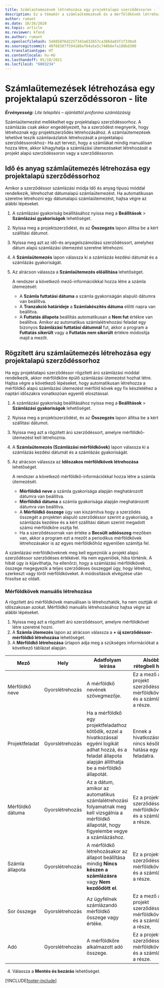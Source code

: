 ```yaml
---
title: Számlaütemezések létrehozása egy projektalapú szerződéssoron - lite
description: Ez a témakör a számlaütemezések és a mérföldkövek létrehozásával kapcsolatban tartalmaz tájékoztatást.
author: rumant
ms.date: 10/26/2020
ms.topic: article
ms.reviewer: kfend
ms.author: rumant
ms.openlocfilehash: 548858f6d2257343a632657ca386da03f1f330a9
ms.sourcegitcommit: 40f68387f594180af64a5e5c748b6efa188bd300
ms.translationtype: HT
ms.contentlocale: hu-HU
ms.lasthandoff: 05/10/2021
ms.locfileid: "6003234"
---
```

# <a name="create-invoice-schedules-on-a-project-based-contract-line---lite"></a>Számlaütemezések létrehozása egy projektalapú szerződéssoron - lite

_**Érvényesség:** Lite telepítés – ajánlattól proforma számlázásig_

Számlaütemezést mellékelhet egy projektalapú szerződéssorhoz. A számlázás csak akkor engedélyezett, ha a szerződést megnyerik, hogy létrehoznak egy projektszerződés létrehozásához. A számlaütemezések lehetővé teszik számlavázlatok létrehozását a projektalapú szerződéssorokhoz- Ha azt tervezi, hogy a számlákat mindig manuálisan hozza létre, akkor kihagyhatja a számlázási ütemezéseket létrehozását a projekt alapú szerződéssoron vagy a szerződéssoron.

## <a name="create-a-time-and-material-invoice-schedule-for-a-project-based-contract-line"></a>Idő és anyag számlaütemezés létrehozása egy projektalapú szerződéssorhoz

Amikor a szerződéssor számlázási módja Idő és anyag típusú móddal rendelkezik, létrehozhat dátumalapú számlaütemezést. Ha automatikusan szeretne létrehozni egy dátumalapú számlaütemezést, hajtsa végre az alábbi lépéseket.

1. A számlázási gyakoriság beállításához nyissa meg a **Beállítások** > **Számlázási gyakoriságok** lehetőséget.
2. Nyissa meg a projektszerződést, és az **Összegzés** lapon állítsa be a kért szállítási dátumot.
3. Nyissa meg azt az idő-és anyagelszámolású szerződéssort, amelyhez dátum alapú számlázási ütemezést szeretne létrehozni. 
4. A **Számlaütemezés** lapon válassza ki a számlázás kezdési dátumát és a számlázás gyakoriságát. 
5. Az alrácson válassza a **Számlaütemezés előállítása** lehetőséget.

    A rendszer a következő mező-információkkal hozza létre a számla ütemezését:

    - A **Számla futtatási dátuma** a számla gyakoriságán alapuló dátumra van beállítva.
    - A **Tranzakció határideje** a **Számlakészítés dátuma** előtti napra van beállítva.
    - A **Futtatás állapota** beállítás automatikusan a **Nem fut** értékre van beállítva. Amikor az automatikus számlalétrehozási feladat egy bizonyos **Számlázási futtatási dátumnál** fut, akkor a program a **Futtatás sikerült** vagy a **Futtatás nem sikerült** értékre módosítja majd a mezőt.

## <a name="create-a-fixed-price-invoice-schedule-for-a-project-based-contract-line"></a>Rögzített áru számlaütemezés létrehozása egy projektalapú szerződéssorhoz

Ha egy projektalapú szerződéssor rögzített árú számlázási móddal rendelkezik, akkor mérföldkőre épülő számlázási ütemezést hozhat létre. Hajtsa végre a következő lépéseket, hogy automatikusan létrehozza a mérföldkő alapú számlázási ütemezést mérföld kövek egy fix készletéhez a naptári időszakra vonatkozóan egyenlő elosztással.

1. A számlázási gyakoriság beállításához nyissa meg a **Beállítások** > **Számlázási gyakoriságok** lehetőséget.
2. Nyissa meg a projektszerződést, és az **Összegzés** lapon állítsa be a kért szállítási dátumot.
3. Nyissa meg azt a rögzített árú szerződéssort, amelyre mérföldkő-ütemezést kell létrehoznia. 
4. A **Számlaütemezés (Számlázási mérföldkövek)** lapon válassza ki a számlázás kezdési dátumát és a számlázás gyakoriságát. 
5. Az alrácson válassza az **Időszakos mérföldkövek létrehozása** lehetőséget.

    A rendszer a következő mérföldkő-információkkal hozza létre a számla ütemezését.

    - **Mérföldkő neve** a számla gyakorisága alapján meghatározott dátumra van beállítva.
    - **Mérföldkő dátuma** a számla gyakorisága alapján meghatározott dátumra van beállítva.
    - A **Mérföldkő összege** úgy van kiszámítva hogy a szerződés összegét a projekten alapuló szerződéssor szerint a gyakoriság, a számlázás kezdése és a kért szállítási dátum szerint megadott számú mérföldkőre osztja fel.
    - Ha a szerződéssornak van értéke a **Becsült adóösszeg** mezőben van, akkor a program ezt a mezőt a periodikus mérföldkövek létrehozásakor is az egyes mérföldkőhöz egyenlően számítja fel.

A számlázási mérföldköveknek meg kell egyezniük a projekt alapú szerződéssor szerződéses értékével. Ha nem egyenlőek, hiba történik. A hibát úgy is kijavíthatja, ha ellenőrzi, hogy a számlázási mérföldkövek összege megegyezik a teljes szerződéses összeggel úgy, hogy létrehoz, szerkeszt vagy töröl mérföldköveket. A módosítások elvégzése után frissítse az oldalt.

### <a name="manually-create-milestones"></a>Mérföldkövek manuális létrehozása

A rögzített árú mérföldkövek manuálisan is létrehozhatók, ha nem osztják el időszakosan azokat. Mérföldkő manuális létrehozásához hajtsa végre az alábbi lépéseket.

1. Nyissa meg azt a rögzített árú szerződéssort, amelyre mérföldkövet létre szeretné hozni. 
2. A **Számla ütemezés** lapon az alrácson válassza a **+ új szerződéssor-mérföldkő létrehozása** lehetőséget.
3. A **Mérföldkő létrehozása** űrlapon adja meg a szükséges információkat a következő táblázat alapján. 

| Mező | Hely | Adatfolyam leírása | Alsóbb rétegbeli hatás |
| --- | --- | --- | --- |
| Mérföldkő neve | Gyorslétrehozás | A mérföldkő nevének szövegmezője. | Ez a mező a projekt szerződéssor mérföldkövének és a számlának a része. |
| Projektfeladat | Gyorslétrehozás | Ha a mérföldkő egy projektfeladathoz kötődik, ezzel a hivatkozással egyéni logikát adhat hozzá, és a feladat állapota alapján állíthatja be a mérföldkő állapotát. | Ennek a hivatkozásnak nincs későbbi hatása egy feladatra. |
| Mérföldkő dátuma | Gyorslétrehozás | Az a dátum, amikor az automatikus számlalétrehozási folyamatnak meg kell vizsgálnia a mérföldkő állapotát, hogy figyelembe vegye a számlázáshoz. | Ez a projekt szerződéssor mérföldkövének és a számlának a része. |
| Számla állapota | Gyorslétrehozás | A mérföldkő létrehozásakor az állapot beállítása mindig **Nincs készen a számlázásra** vagy **Nem kezdődött el**. | Ez a projekt szerződéssor mérföldkövének és a számlának a része. |
| Sor összege | Gyorslétrehozás | Az ügyfélnek számlázandó mérföldkő összege vagy értéke. | Ez a mező a projekt szerződéssor mérföldkövének és a számlának a része, |
| Adó | Gyorslétrehozás | A mérföldkőre alkalmazott adó összege. | Ez a projekt szerződéssor mérföldkövének és a számlának a része. |

4. Válassza a **Mentés és bezárás** lehetőséget.


[!INCLUDE[footer-include](../../includes/footer-banner.md)]